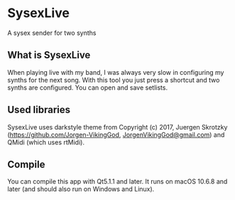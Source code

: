 # SysexLive
A sysex sender for two synths

## What is SysexLive
When playing live with my band, I was always very slow in configuring my synths for the next song. With this tool you just press a shortcut and two synths are configured. You can open and save setlists.

## Used libraries
SysexLive uses darkstyle theme from Copyright (c) 2017, Juergen Skrotzky (https://github.com/Jorgen-VikingGod, JorgenVikingGod@gmail.com) and QMidi (which uses rtMidi).

## Compile
You can compile this app with Qt5.1.1 and later. It runs on macOS 10.6.8 and later (and should also run on Windows and Linux).
